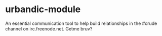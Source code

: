 urbandic-module
===============

An essential communication tool to help build relationships in the #crude channel on irc.freenode.net. Getme bruv?
